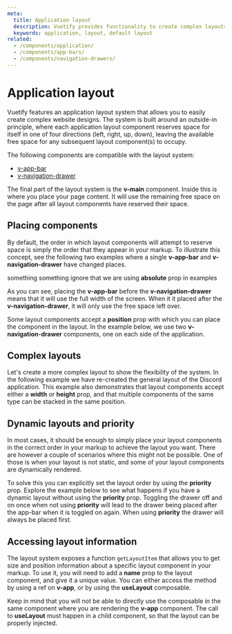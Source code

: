 ```yaml
---
meta:
  title: Application layout
  description: Vuetify provides functionality to create complex layouts using components such as app bars and navigation drawers
  keywords: application, layout, default layout
related:
  - /components/application/
  - /components/app-bars/
  - /components/navigation-drawers/
---
```


# Application layout

Vuetify features an application layout system that allows you to easily create complex website designs. The system is built around an outside-in principle, where each application layout component reserves space for itself in one of four directions (left, right, up, down), leaving the available free space for any subsequent layout component(s) to occupy.

The following components are compatible with the layout system:

- [v-app-bar](/components/app-bars)
- [v-navigation-drawer](/components/v-navigation-drawer)

The final part of the layout system is the **v-main** component. Inside this is where you place your page content. It will use the remaining free space on the page after all layout components have reserved their space.

## Placing components

By default, the order in which layout components will attempt to reserve space is simply the order that they appear in your markup. To illustrate this concept, see the following two examples where a single **v-app-bar** and **v-navigation-drawer** have changed places.

<example file="application-layout/app-bar-first" />

<example file="application-layout/nav-drawer-first" />

<alert type="info">something something ignore that we are using **absolute** prop in examples</alert>

As you can see, placing the **v-app-bar** before the **v-navigation-drawer** means that it will use the full width of the screen. When it it placed after the **v-navigation-drawer**, it will only use the free space left over.

Some layout components accept a **position** prop with which you can place the component in the layout. In the example below, we use two **v-navigation-drawer** components, one on each side of the application.

<example file="application-layout/position" />

## Complex layouts

Let's create a more complex layout to show the flexibility of the system. In the following example we have re-created the general layout of the Discord application. This example also demonstrates that layout components accept either a **width** or **height** prop, and that multiple components of the same type can be stacked in the same position.

<example file="application-layout/discord" />

## Dynamic layouts and priority

In most cases, it should be enough to simply place your layout components in the correct order in your markup to achieve the layout you want. There are however a couple of scenarios where this might not be possible. One of those is when your layout is not static, and some of your layout components are dynamically rendered.

To solve this you can explicitly set the layout order by using the **priority** prop. Explore the example below to see what happens if you have a dynamic layout without using the **priority** prop. Toggling the drawer off and on once when not using **priority** will lead to the drawer being placed after the app-bar when it is toggled on again. When using **priority** the drawer will always be placed first.

<example file="application-layout/dynamic" />

## Accessing layout information

The layout system exposes a function `getLayoutItem` that allows you to get size and position information about a specific layout component in your markup. To use it, you will need to add a **name** prop to the layout component, and give it a unique value. You can either access the method by using a ref on **v-app**, or by using the **useLayout** composable.

<example file="application-layout/layout-information-ref" />

<alert type="warning">Keep in mind that you will not be able to directly use the composable in the same component where you are rendering the **v-app** component. The call to **useLayout** must happen in a child component, so that the layout can be properly injected.</alert>

<example file="application-layout/layout-information-composable" />
